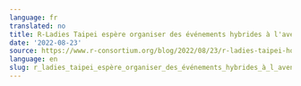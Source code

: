 ```yaml
---
language: fr
translated: no
title: R-Ladies Taipei espère organiser des événements hybrides à l'avenir
date: '2022-08-23'
source: https://www.r-consortium.org/blog/2022/08/23/r-ladies-taipei-hopes-to-host-hybrid-events-in-the-future
language: en
slug: r_ladies_taipei_espère_organiser_des_événements_hybrides_à_l_avenir
---
```




